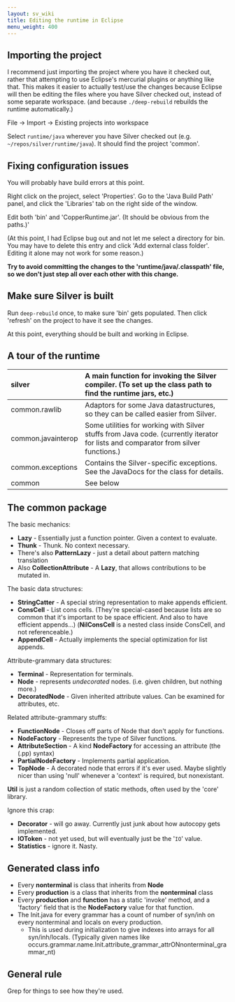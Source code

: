 ```yaml
---
layout: sv_wiki
title: Editing the runtime in Eclipse
menu_weight: 400
---
```


## Importing the project

I recommend just importing the project where you have it checked out, rather that attempting to use Eclipse's mercurial plugins or anything like that. This makes it easier to actually test/use the changes because Eclipse will then be editing the files where you have Silver checked out, instead of some separate workspace. (and because `./deep-rebuild` rebuilds the runtime automatically.)

File -> Import -> Existing projects into workspace

Select `runtime/java` wherever you have Silver checked out (e.g. `~/repos/silver/runtime/java`). It should find the project 'common'.

## Fixing configuration issues

You will probably have build errors at this point.

Right click on the project, select 'Properties'. Go to the 'Java Build Path' panel, and click the 'Libraries' tab on the right side of the window.

Edit both 'bin' and 'CopperRuntime.jar'. (It should be obvious from the paths.)'

(At this point, I had Eclipse bug out and not let me select a directory for bin. You may have to delete this entry and click 'Add external class folder'. Editing it alone may not work for some reason.)

**Try to avoid committing the changes to the 'runtime/java/.classpath' file, so we don't just step all over each other with this change.**

## Make sure Silver is built

Run `deep-rebuild` once, to make sure 'bin' gets populated. Then click 'refresh' on the project to have it see the changes.

At this point, everything should be built and working in Eclipse.

## A tour of the runtime

| silver | A main function for invoking the Silver compiler. (To set up the class path to find the runtime jars, etc.) |
|:-------|:------------------------------------------------------------------------------------------------------------|
| common.rawlib | Adaptors for some Java datastructures, so they can be called easier from Silver.                            |
| common.javainterop | Some utilities for working with Silver stuffs from Java code. (currently iterator for lists and comparator from silver functions.) |
| common.exceptions | Contains the Silver-specific exceptions. See the JavaDocs for the class for details.                        |
| common | See below                                                                                                   |

## The common package

The basic mechanics:

  * **Lazy** - Essentially just a function pointer. Given a context to evaluate.
  * **Thunk** - Thunk. No context necessary.
  * There's also **PatternLazy** - just a detail about pattern matching translation
  * Also **CollectionAttribute** - A **Lazy**, that allows contributions to be mutated in.

The basic data structures:

  * **StringCatter** - A special string representation to make appends efficient.
  * **ConsCell** - List cons cells. (They're special-cased because lists are so common that it's important to be space efficient. And also to have efficient appends...) (**NilConsCell** is a nested class inside ConsCell, and not referenceable.)
  * **AppendCell** - Actually implements the special optimization for list appends.

Attribute-grammary data structures:

  * **Terminal** - Representation for terminals.
  * **Node** - represents _undecorated_ nodes. (i.e. given children, but nothing more.)
  * **DecoratedNode** - Given inherited attribute values. Can be examined for attributes, etc.

Related attribute-grammary stuffs:

  * **FunctionNode** - Closes off parts of Node that don't apply for functions.
  * **NodeFactory** - Represents the type of Silver functions.
  * **AttributeSection** - A kind **NodeFactory** for accessing an attribute (the (.pp) syntax)
  * **PartialNodeFactory** - Implements partial application.
  * **TopNode** - A decorated node that errors if it's ever used. Maybe slightly nicer than using 'null' whenever a 'context' is required, but nonexistant.

**Util** is just a random collection of static methods, often used by the 'core' library.

Ignore this crap:

  * **Decorator** - will go away. Currently just junk about how autocopy gets implemented.
  * **IOToken** - not yet used, but will eventually just be the '`IO`' value.
  * **Statistics** - ignore it. Nasty.

## Generated class info

  * Every **nonterminal** is class that inherits from **Node**
  * Every **production** is a class that inherits from the **nonterminal** class
  * Every **production** and **function** has a static 'invoke' method, and a 'factory' field that is the **NodeFactory** value for that function.
  * The Init.java for every grammar has a count of number of syn/inh on every nonterminal and locals on every production.
    * This is used during initialization to give indexes into arrays for all syn/inh/locals. (Typically given names like occurs.grammar.name.Init.attribute\_grammar\_attrONnonterminal\_grammar\_nt)

## General rule

Grep for things to see how they're used.
